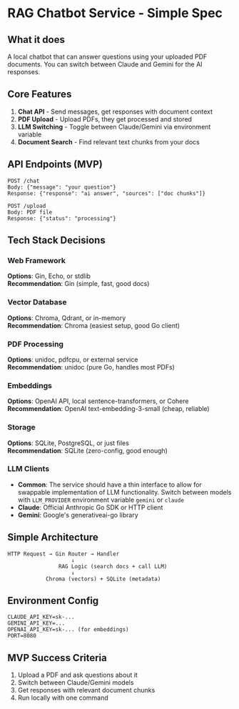 # RAG Chatbot Service - Simple Spec

## What it does
A local chatbot that can answer questions using your uploaded PDF documents. You can switch between Claude and Gemini for the AI responses.

## Core Features
1. **Chat API** - Send messages, get responses with document context
2. **PDF Upload** - Upload PDFs, they get processed and stored  
3. **LLM Switching** - Toggle between Claude/Gemini via environment variable 
4. **Document Search** - Find relevant text chunks from your docs

## API Endpoints (MVP)
```
POST /chat
Body: {"message": "your question"}
Response: {"response": "ai answer", "sources": ["doc chunks"]}

POST /upload  
Body: PDF file
Response: {"status": "processing"}
```

## Tech Stack Decisions

### Web Framework
**Options**: Gin, Echo, or stdlib  
**Recommendation**: Gin (simple, fast, good docs)

### Vector Database  
**Options**: Chroma, Qdrant, or in-memory  
**Recommendation**: Chroma (easiest setup, good Go client)

### PDF Processing
**Options**: unidoc, pdfcpu, or external service  
**Recommendation**: unidoc (pure Go, handles most PDFs)

### Embeddings
**Options**: OpenAI API, local sentence-transformers, or Cohere  
**Recommendation**: OpenAI text-embedding-3-small (cheap, reliable)

### Storage
**Options**: SQLite, PostgreSQL, or just files  
**Recommendation**: SQLite (zero-config, good enough)

### LLM Clients
- **Common**: The service should have a thin interface to allow for swappable implementation of LLM functionality. Switch between models with `LLM_PROVIDER` environment variable `gemini` or `claude`
- **Claude**: Official Anthropic Go SDK or HTTP client
- **Gemini**: Google's generativeai-go library

## Simple Architecture
```
HTTP Request → Gin Router → Handler
                    ↓
                RAG Logic (search docs + call LLM)
                    ↓
            Chroma (vectors) + SQLite (metadata)
```

## Environment Config
```
CLAUDE_API_KEY=sk-...
GEMINI_API_KEY=...
OPENAI_API_KEY=sk-... (for embeddings)
PORT=8080
```

## MVP Success Criteria
1. Upload a PDF and ask questions about it
2. Switch between Claude/Gemini models
3. Get responses with relevant document chunks
4. Run locally with one command